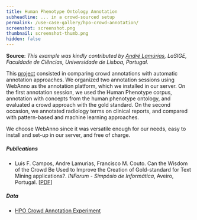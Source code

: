 ```yaml
---
title: Human Phenotype Ontology Annotation
subheadline: ... in a crowd-sourced setup
permalink: /use-case-gallery/hpo-crowd-annotation/
screenshot: screenshot.png
thumbnail: screenshot-thumb.png
hidden: false
---
```


**Source**: <i>This example was kindly contributed by [André Lamúrias](http://www.lamurias.com), 
LaSIGE, Faculdade de Ciências, Universidade de Lisboa, Portugal.</i>

This [project]( https://github.com/lasigeBioTM/HPO_Crowd_Annotation_Experiment) consisted in
comparing crowd annotations with automatic annotation approaches. We organized two annotation 
sessions using WebAnno as the annotation platform, which we installed in our server. On the first
annotation session, we used the Human Phenotype corpus, annotation with concepts from the human
phenotype ontology, and evaluated a crowd approach with the gold standard. On the second occasion,
we annotated radiology terms on clinical reports, and compared with pattern-based and machine
learning approaches. 

We choose WebAnno since it was versatile enough for our needs, easy to install and set-up in our
server, and free of charge.


##### Publications

* Luis F. Campos, Andre Lamurias, Francisco M. Couto. Can the Wisdom of the Crowd Be Used to Improve
  the Creation of Gold-standard for Text Mining applications?.
  <i>INForum - Simpósio de Informática</i>, Aveiro, Portugal.
  [[PDF](https://www.researchgate.net/profile/Francisco_Couto/publication/318751152_Can_the_Wisdom_of_the_Crowd_Be_Used_to_Improve_the_Creation_of_Gold-standard_for_Text_Mining_applications/links/597b3fc10f7e9b0469ec803f/Can-the-Wisdom-of-the-Crowd-Be-Used-to-Improve-the-Creation-of-Gold-standard-for-Text-Mining-applications.pdf)]


##### Data

* [HPO Crowd Annotation Experiment](https://github.com/lasigeBioTM/HPO_Crowd_Annotation_Experiment)

